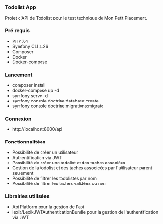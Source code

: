 ### Todolist App

Projet d'API de Todolist pour le test technique de Mon Petit Placement.

### Pré requis

* PHP 7.4
* Symfony CLI 4.26
* Composer
* Docker
* Docker-compose

### Lancement

* composer install
* docker-compose up -d
* symfony serve -d
* symfony console doctrine:database:create
* symfony console doctrine:migrations:migrate

### Connexion

* http://localhost:8000/api

### Fonctionnalitées

* Possibilité de créer un utilisateur
* Authentification via JWT
* Possibilité de créer une todolist et des taches associées
* Gestion de la todolist et des taches associcées par l'utilisateur parent seulement
* Possibilité de filtrer les todolistes par nom
* Possibilité de filtrer les taches validées ou non

### Librairies utilisées

* Api Platform pour la gestion de l'api
* lexik/LexikJWTAuthenticationBundle pour la gestion de l'authentification via JWT